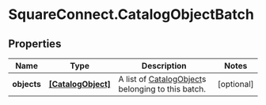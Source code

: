 # SquareConnect.CatalogObjectBatch

## Properties
Name | Type | Description | Notes
------------ | ------------- | ------------- | -------------
**objects** | [**[CatalogObject]**](CatalogObject.md) | A list of [CatalogObject](#type-catalogobject)s belonging to this batch. | [optional] 


